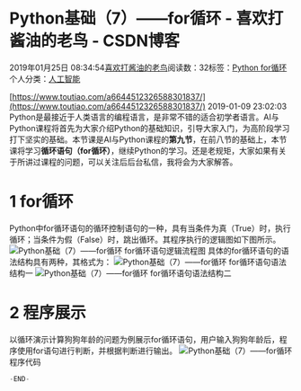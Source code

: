 
# Python基础（7）——for循环 - 喜欢打酱油的老鸟 - CSDN博客


2019年01月25日 08:34:54[喜欢打酱油的老鸟](https://me.csdn.net/weixin_42137700)阅读数：32标签：[Python																](https://so.csdn.net/so/search/s.do?q=Python&t=blog)[for循环																](https://so.csdn.net/so/search/s.do?q=for循环&t=blog)[
							](https://so.csdn.net/so/search/s.do?q=Python&t=blog)个人分类：[人工智能																](https://blog.csdn.net/weixin_42137700/article/category/7820233)


[https://www.toutiao.com/a6644512326588301837/](https://www.toutiao.com/a6644512326588301837/)
2019-01-09 23:02:03
Python是最接近于人类语言的编程语言，是非常不错的适合初学者语言。AI与Python课程将首先为大家介绍Python的基础知识，引导大家入门，为高阶段学习打下坚实的基础。本节课是AI与Python课程的**第九节**，在前八节的基础上，本节课将学习**循环语句（for循环）**，继续Python的学习。还是老规矩，大家如果有关于所讲过课程的问题，可以关注后后台私信，我将会为大家解答。
# 1 for循环
Python中for循环语句的循环控制语句的一种，具有当条件为真（True）时，执行循环；当条件为假（False）时，跳出循环。其程序执行的逻辑图如下图所示。
![Python基础（7）——for循环](http://p1.pstatp.com/large/pgc-image/76b07840db0443a59f43ce8128776ac9)
for循环语句逻辑流程图
具体的for循环语句的语法结构具有两种，其格式为：
![Python基础（7）——for循环](http://p3.pstatp.com/large/pgc-image/821009ad62b64d7f84012a20327a98e1)
for循环语句语法结构一
![Python基础（7）——for循环](http://p1.pstatp.com/large/pgc-image/4945e1eb160343ad9795c5f865d97db1)
for循环语句语法结构二
# 2 程序展示
以循环演示计算狗狗年龄的问题为例展示for循环语句，用户输入狗狗年龄后，程序使用for语句进行判断，并根据判断进行输出。
![Python基础（7）——for循环](http://p3.pstatp.com/large/pgc-image/560534bf02b245a491ec724bca572e6a)
程序代码
```python
-END-
```

